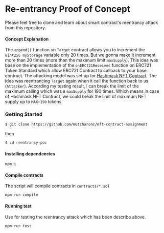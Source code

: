 # Re-entrancy Proof of Concept

Please feel free to clone and learn about smart contract's reentrancy attack from this repository.

#### Concept Explanation

The `append()` function on `Target` contract allows you to increment the `uint256 myStorage` variable only 20 times. But we gonna make it increment more than 20 times 
(more than the maximum limit `maxSupply`). This idea was base on the implementation of the `onERC721Received` function on ERC721 Token Standard
which allow ERC721 Contract to callback to your base contract. The attacking model was set up for [Hashmask NFT Contract](https://etherscan.io/address/0xc2c747e0f7004f9e8817db2ca4997657a7746928#code). The idea was reentrancing `Target` again when it call the function back to us (`Attacker`). According my testing result, I can break the limit of the maximum calling which was a `maxSupply` for 190 times. Which means in case of Hashmask NFT Contract, we could break the limit of maximum NFT supply up to `MAX+190` tokens.

### Getting Started
```sh
$ git clone https://github.com/nutchanonc/nft-contract-assignment
```

then

```sh
$ cd reentrancy-poc
```

#### Installing dependencies
```sh
npm i
```

#### Compile contracts
The script will compile contracts in `contracts/*.sol`

```sh
npm run compile
```

#### Running test
Use for testing the reentrancy attack which has been describe above.

```sh
npm run test
```


